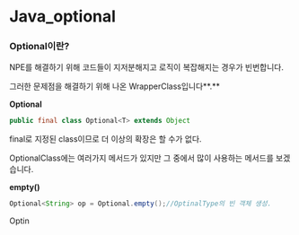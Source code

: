 # Java_optional

### Optional이란?



NPE를 해결하기 위해 코드들이 지저분해지고 로직이 복잡해지는 경우가 빈번합니다.

그러한 문제점을 해결하기 위해 나온 WrapperClass입니다**.**



**Optional**<T>

```java
public final class Optional<T> extends Object
```

final로 지정된 class이므로 더 이상의 확장은 할 수가 없다.



OptionalClass에는 여러가지 메서드가 있지만 그 중에서 많이 사용하는 메서드를 보겠습니다.





**empty()**

```java
Optional<String> op = Optional.empty();//OptinalType의 빈 객체 생성.
```

Optin













